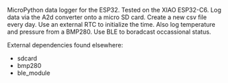 MicroPython data logger for the ESP32. Tested on the XIAO ESP32-C6.
Log data via the A2d converter onto a micro SD card. Create a new csv file every day. 
Use an external RTC to initialize the time. Also log temperature and pressure from a BMP280.
Use BLE to boradcast occassional status.

External dependencies found elsewhere:
  * sdcard
  * bmp280
  * ble_module
